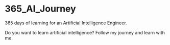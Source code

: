 # 365_AI_Journey
365 days of learning for an Artificial Intelligence Engineer. 

Do you want to learn artificial intelligence? Follow my journey and learn with me.
